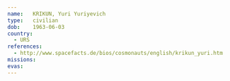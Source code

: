 ```yaml
---
name:	KRIKUN, Yuri Yuriyevich
type:	civilian
dob:	1963-06-03
country:
  - URS
references:
  - http://www.spacefacts.de/bios/cosmonauts/english/krikun_yuri.htm
missions:
evas:
---
```

